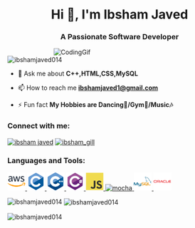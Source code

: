 <h1 align="center">Hi 👋, I'm Ibsham Javed</h1>
<h3 align="center">A Passionate Software Developer</h3>

<img align="right" alt="CodingGif" width="400" src="https://miro.medium.com/v2/resize:fit:1360/1*zVnWJtyGOX_kUIDm6ccCfQ.gif">

<p align="left"> <img src="https://komarev.com/ghpvc/?username=ibshamjaved014&label=Profile%20views&color=0e75b6&style=flat" alt="ibshamjaved014" /> </p>

- 💬 Ask me about **C++,HTML,CSS,MySQL**

- 📫 How to reach me **ibshamjaved1@gmail.com**

- ⚡ Fun fact **My Hobbies are Dancing🕺/Gym💪/Music🎶**

<h3 align="left">Connect with me:</h3>
<p align="left">
<a href="https://fb.com/ibsham javed" target="blank"><img align="center" src="https://raw.githubusercontent.com/rahuldkjain/github-profile-readme-generator/master/src/images/icons/Social/facebook.svg" alt="ibsham javed" height="30" width="40" /></a>
<a href="https://instagram.com/ibsham_gill" target="blank"><img align="center" src="https://raw.githubusercontent.com/rahuldkjain/github-profile-readme-generator/master/src/images/icons/Social/instagram.svg" alt="ibsham_gill" height="30" width="40" /></a>
</p>

<h3 align="left">Languages and Tools:</h3>
<p align="left"> <a href="https://aws.amazon.com" target="_blank" rel="noreferrer"> <img src="https://raw.githubusercontent.com/devicons/devicon/master/icons/amazonwebservices/amazonwebservices-original-wordmark.svg" alt="aws" width="40" height="40"/> </a> <a href="https://www.cprogramming.com/" target="_blank" rel="noreferrer"> <img src="https://raw.githubusercontent.com/devicons/devicon/master/icons/c/c-original.svg" alt="c" width="40" height="40"/> </a> <a href="https://www.w3schools.com/cpp/" target="_blank" rel="noreferrer"> <img src="https://raw.githubusercontent.com/devicons/devicon/master/icons/cplusplus/cplusplus-original.svg" alt="cplusplus" width="40" height="40"/> </a> <a href="https://www.w3schools.com/cs/" target="_blank" rel="noreferrer"> <img src="https://raw.githubusercontent.com/devicons/devicon/master/icons/csharp/csharp-original.svg" alt="csharp" width="40" height="40"/> </a> <a href="https://developer.mozilla.org/en-US/docs/Web/JavaScript" target="_blank" rel="noreferrer"> <img src="https://raw.githubusercontent.com/devicons/devicon/master/icons/javascript/javascript-original.svg" alt="javascript" width="40" height="40"/> </a> <a href="https://mochajs.org" target="_blank" rel="noreferrer"> <img src="https://www.vectorlogo.zone/logos/mochajs/mochajs-icon.svg" alt="mocha" width="40" height="40"/> </a> <a href="https://www.mysql.com/" target="_blank" rel="noreferrer"> <img src="https://raw.githubusercontent.com/devicons/devicon/master/icons/mysql/mysql-original-wordmark.svg" alt="mysql" width="40" height="40"/> </a> <a href="https://www.oracle.com/" target="_blank" rel="noreferrer"> <img src="https://raw.githubusercontent.com/devicons/devicon/master/icons/oracle/oracle-original.svg" alt="oracle" width="40" height="40"/> </a> </p>

<p><img align="left" src="https://github-readme-stats.vercel.app/api/top-langs?username=ibshamjaved014&show_icons=true&locale=en&layout=compact" alt="ibshamjaved014" /></p>

<p>&nbsp;<img align="center" src="https://github-readme-stats.vercel.app/api?username=ibshamjaved014&show_icons=true&locale=en" alt="ibshamjaved014" /></p>

<p><img align="center" src="https://github-readme-streak-stats.herokuapp.com/?user=ibshamjaved014&" alt="ibshamjaved014" /></p>
